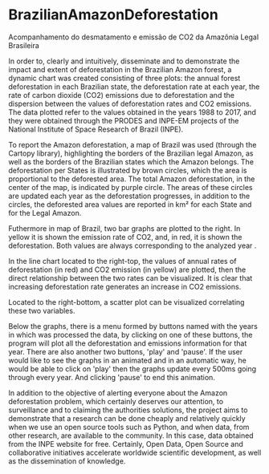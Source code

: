 # BrazilianAmazonDeforestation
Acompanhamento do desmatamento e emissão de CO2 da Amazônia Legal Brasileira

In order to, clearly and intuitively, disseminate and to demonstrate the impact and extent of deforestation in the Brazilian Amazon forest, a dynamic chart was created consisting of three plots: the annual forest deforestation in each Brazilian state, the deforestation rate at each year, the rate of carbon dioxide (CO2) emissions due to deforestation and the dispersion between the values of deforestation rates and CO2 emissions. The data plotted refer to the values obtained in the years 1988 to 2017, and they were obtained through the PRODES and INPE-EM projects of the National Institute of Space Research of Brazil (INPE).

To report the Amazon deforestation, a map of Brazil was used (through the Cartopy library), highlighting the borders of the Brazilian legal Amazon, as well as the borders of the Brazilian states which the Amazon belongs. The deforestation per States is illustrated by brown circles, which the area is proportional to the deforested area. The total Amazon deforestation, in the center of the map, is indicated by purple circle. The areas of these circles are updated each year as the deforestation progresses, in addition to the circles, the deforested area values are reported in km² for each State and for the Legal Amazon.

Futhermore in map of Brazil, two bar graphs are plotted to the right. In yellow it is shown the emission rate of CO2, and, in red, it is shown the deforestation. Both values are always corresponding to the analyzed year .

In the line chart located to the right-top, the values of annual rates of deforestation (in red) and CO2 emission (in yellow) are plotted, then the direct relationship between the two rates can be visualized. It is clear that increasing deforestation rate generates an increase in CO2 emissions.

Located to the right-bottom, a scatter plot can be visualized correlating these two variables.

Below the graphs, there is a menu formed by buttons named with the years in which was processed the data, by clicking on one of these buttons, the program will plot all the deforestation and emissions information for that year. There are also another two buttons, 'play' and 'pause'. If the user would like to see the graphs in an animated and in an automatic way, he would be able to click on 'play' then the graphs update every 500ms going through every year. And clicking 'pause' to end this animation.

In addition to the objective of alerting everyone about the Amazon deforestation problem, which certainly deserves our attention, to surveillance and to claiming the authorities solutions, the project aims to demonstrate that a research can be done cheaply and relatively quickly when we use an open source tools such as Python, and when data, from other research, are available to the community. In this case, data obtained from the INPE website for free. Certainly, Open Data, Open Source and collaborative initiatives accelerate worldwide scientific development, as well as the dissemination of knowledge.
